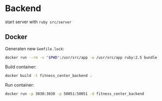 # Backend

start server with ``ruby src/server``

## Docker

Generaten new ```Gemfile.lock```:

```bash
docker run --rm -v "$PWD":/usr/src/app -w /usr/src/app ruby:2.5 bundle install
```

Build container:

```bash
docker build -t fitness_center_backend .
```

Run container:

```bash
docker run -p 3030:3030 -p 50051:50051 -d fitness_center_backend
```

